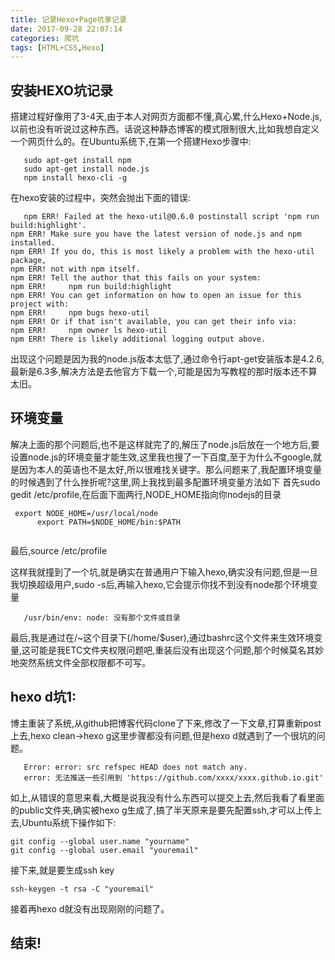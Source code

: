 ```yaml
---
title: 记录Hexo+Page坑爹记录
date: 2017-09-28 22:07:14
categories: 爬坑
tags: [HTML+CSS,Hexo]
---
```


## 安装HEXO坑记录
搭建过程好像用了3-4天,由于本人对网页方面都不懂,真心累,什么Hexo+Node.js,以前也没有听说过这种东西。话说这种静态博客的模式限制很大,比如我想自定义一个网页什么的。在Ubuntu系统下,在第一个搭建Hexo步骤中:

```
   sudo apt-get install npm
   sudo apt-get install node.js
   npm install hexo-cli -g

```
<!-- more -->
在hexo安装的过程中，突然会抛出下面的错误:
```
   npm ERR! Failed at the hexo-util@0.6.0 postinstall script 'npm run build:highlight'.
npm ERR! Make sure you have the latest version of node.js and npm installed.
npm ERR! If you do, this is most likely a problem with the hexo-util package,
npm ERR! not with npm itself.
npm ERR! Tell the author that this fails on your system:
npm ERR!     npm run build:highlight
npm ERR! You can get information on how to open an issue for this project with:
npm ERR!     npm bugs hexo-util
npm ERR! Or if that isn't available, you can get their info via:
npm ERR!     npm owner ls hexo-util
npm ERR! There is likely additional logging output above.	

```
出现这个问题是因为我的node.js版本太低了,通过命令行apt-get安装版本是4.2.6,最新是6.3多,解决方法是去他官方下载一个,可能是因为写教程的那时版本还不算太旧。

## 环境变量
   解决上面的那个问题后,也不是这样就完了的,解压了node.js后放在一个地方后,要设置node.js的环境变量才能生效,这里我也搜了一下百度,至于为什么不google,就是因为本人的英语也不是太好,所以很难找关键字。那么问题来了,我配置环境变量的时候遇到了什么挫折呢?这里,网上我找到最多配置环境变量方法如下
首先sudo gedit /etc/profile,在后面下面两行,NODE_HOME指向你nodejs的目录

```
 export NODE_HOME=/usr/local/node
      export PATH=$NODE_HOME/bin:$PATH
	
```
最后,source /etc/profile

   这样我就撞到了一个坑,就是确实在普通用户下输入hexo,确实没有问题,但是一旦我切换超级用户,sudo -s后,再输入hexo,它会提示你找不到没有node那个环境变量

```
   /usr/bin/env: node: 没有那个文件或目录
```

   最后,我是通过在/~这个目录下(/home/$user),通过bashrc这个文件来生效环境变量,这可能是我ETC文件夹权限问题吧,重装后没有出现这个问题,那个时候莫名其妙地突然系统文件全部权限都不可写。

## hexo d坑1:
   博主重装了系统,从github把博客代码clone了下来,修改了一下文章,打算重新post上去,hexo clean->hexo g这里步骤都没有问题,但是hexo d就遇到了一个很坑的问题。
```
   Error: error: src refspec HEAD does not match any.
   error: 无法推送一些引用到 'https://github.com/xxxx/xxxx.github.io.git'

```
   如上,从错误的意思来看,大概是说我没有什么东西可以提交上去,然后我看了看里面的public文件夹,确实被hexo g生成了,搞了半天原来是要先配置ssh,才可以上传上去,Ubuntu系统下操作如下:
```
git config --global user.name "yourname"
git config --global user.email "youremail"

```
   接下来,就是要生成ssh key
```
ssh-keygen -t rsa -C "youremail"
```
   接着再hexo d就没有出现刚刚的问题了。

## 结束!
   






